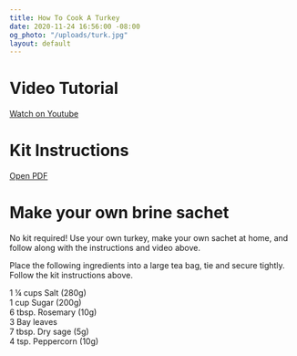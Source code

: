 ```yaml
---
title: How To Cook A Turkey
date: 2020-11-24 16:56:00 -08:00
og_photo: "/uploads/turk.jpg"
layout: default
---
```


<div class="Divider mb5"></div>

<h1 class="Display2 mb2">Video Tutorial</h1>

<p class="mt3 mb5 pb0"><a class="Button NoLine Caption" href="https://www.youtube.com/watch?v=uuh9ey601gE" target="_blank">Watch on Youtube</a></p>

<div class="Divider mb5"></div>

<h1 class="Display2 mb2">Kit Instructions</h1>

<p class="mt3 mb5 pb0"><a class="Button NoLine Caption" href="/uploads/Turkey%20Recipe%20Thanksgiving.pdf" target="_blank">Open PDF</a></p>

<div class="Divider mb5"></div>

<h1 class="Display2 mb3">Make your own brine sachet</h1>

<p class="mb2">No kit required! Use your own turkey, make your own sachet at home, and follow along with the instructions and video above.</p>

<p class="mb2">Place the following ingredients into a large tea bag, tie and secure tightly. Follow the kit instructions above. </p>

<p class="mb2">
1 ¼ cups Salt (280g)<br>
1 cup Sugar (200g)<br>
6 tbsp. Rosemary (10g)<br>
3 Bay leaves<br>
7 tbsp. Dry sage (5g)<br>
4 tsp. Peppercorn (10g)</p>


